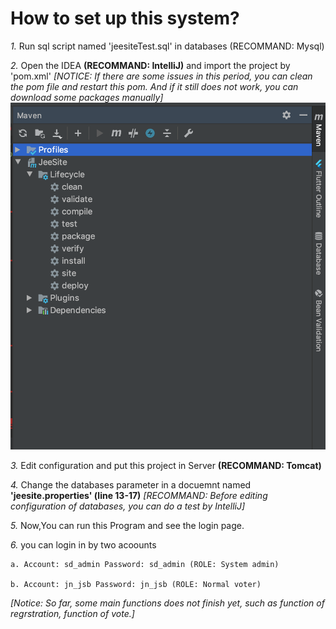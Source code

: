 **How to set up this system?**
==============================
  *1.* Run sql script named 'jeesiteTest.sql' in databases (RECOMMAND: Mysql)
  
  *2.* Open the IDEA **(RECOMMAND: IntelliJ)** and import the project by 'pom.xml' *[NOTICE: If there are some issues in this period, you can clean the pom file and restart this pom. And if it still does not work, you can download some packages manually]*
  ![image](http://github.com/MickeyZeng/SecureProgramming/raw/master/Image/pomscreenshot.png)
  
  *3.* Edit configuration and put this project in Server **(RECOMMAND: Tomcat)**
  
  *4.* Change the databases parameter in a docuemnt named **'jeesite.properties' (line 13-17)** *[RECOMMAND: Before editing configuration of databases, you can do a test by IntelliJ]*
  
  *5.* Now,You can run this Program and see the login page. 
  
  *6.* you can login in by two acoounts
  
	a. Account: sd_admin Password: sd_admin (ROLE: System admin)
	
	b. Account: jn_jsb Password: jn_jsb (ROLE: Normal voter)
  
  *[Notice: So far, some main functions does not finish yet, such as function of regrstration, function of vote.]*
